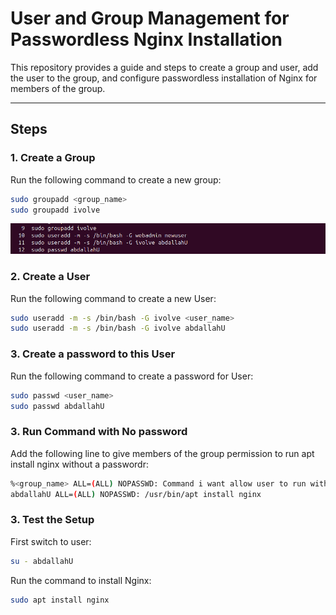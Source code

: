 # User and Group Management for Passwordless Nginx Installation

This repository provides a guide and steps to create a group and user, add the user to the group, and configure passwordless installation of Nginx for members of the group.

---

## Steps

### 1. Create a Group
Run the following command to create a new group:
```bash
sudo groupadd <group_name>
sudo groupadd ivolve
```

![Process Overview](./lab1/createGroupAndUser.jpeg)


### 2. Create a User
Run the following command to create a new User:
```bash
sudo useradd -m -s /bin/bash -G ivolve <user_name>
sudo useradd -m -s /bin/bash -G ivolve abdallahU
```

### 3. Create a password to this User
Run the following command to create a password for  User:
```bash
sudo passwd <user_name>
sudo passwd abdallahU
```

### 3. Run Command with No password
Add the following line to give members of the group permission to run apt install nginx without a passwordr:
```bash
%<group_name> ALL=(ALL) NOPASSWD: Command i want allow user to run with No password
abdallahU ALL=(ALL) NOPASSWD: /usr/bin/apt install nginx
```

### 3. Test the Setup
First switch to user:
```bash
su - abdallahU
```
Run the command to install Nginx:
```bash
sudo apt install nginx
```


